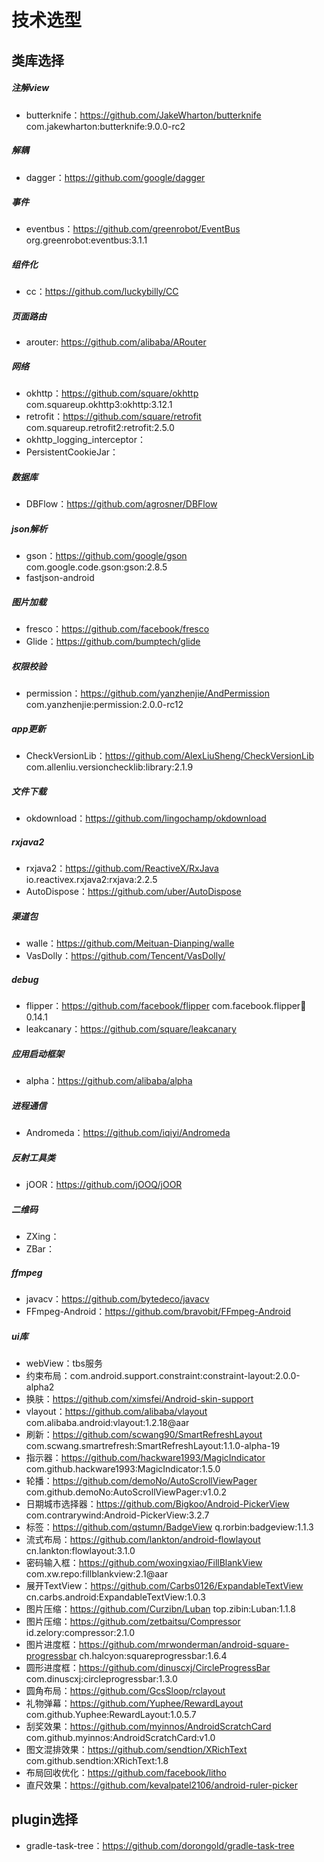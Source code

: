 
# 技术选型


## 类库选择

##### 注解view
- butterknife：<https://github.com/JakeWharton/butterknife> com.jakewharton:butterknife:9.0.0-rc2

##### 解耦
- dagger：<https://github.com/google/dagger>

##### 事件
- eventbus：<https://github.com/greenrobot/EventBus> org.greenrobot:eventbus:3.1.1

##### 组件化
- cc：<https://github.com/luckybilly/CC>

##### 页面路由
- arouter: <https://github.com/alibaba/ARouter>

##### 网络
- okhttp：<https://github.com/square/okhttp> com.squareup.okhttp3:okhttp:3.12.1
- retrofit：<https://github.com/square/retrofit> com.squareup.retrofit2:retrofit:2.5.0
- okhttp_logging_interceptor：
- PersistentCookieJar：

##### 数据库
- DBFlow：<https://github.com/agrosner/DBFlow>

##### json解析
- gson：<https://github.com/google/gson> com.google.code.gson:gson:2.8.5
- fastjson-android

##### 图片加载
- fresco：<https://github.com/facebook/fresco>
- Glide：<https://github.com/bumptech/glide>

##### 权限校验
- permission：<https://github.com/yanzhenjie/AndPermission> com.yanzhenjie:permission:2.0.0-rc12

##### app更新
- CheckVersionLib：<https://github.com/AlexLiuSheng/CheckVersionLib>  com.allenliu.versionchecklib:library:2.1.9

##### 文件下载
- okdownload：<https://github.com/lingochamp/okdownload>

##### rxjava2
- rxjava2：<https://github.com/ReactiveX/RxJava> io.reactivex.rxjava2:rxjava:2.2.5
- AutoDispose：<https://github.com/uber/AutoDispose>

##### 渠道包
- walle：<https://github.com/Meituan-Dianping/walle>
- VasDolly：<https://github.com/Tencent/VasDolly/>

##### debug
- flipper：<https://github.com/facebook/flipper> com.facebook.flipper:flipper:0.14.1
- leakcanary：<https://github.com/square/leakcanary>

##### 应用启动框架
- alpha：<https://github.com/alibaba/alpha>

##### 进程通信
- Andromeda：<https://github.com/iqiyi/Andromeda>

##### 反射工具类
- jOOR：<https://github.com/jOOQ/jOOR>

##### 二维码
- ZXing：
- ZBar：

##### ffmpeg
- javacv：<https://github.com/bytedeco/javacv>
- FFmpeg-Android：<https://github.com/bravobit/FFmpeg-Android>


##### ui库
- webView：tbs服务
- 约束布局：com.android.support.constraint:constraint-layout:2.0.0-alpha2
- 换肤：<https://github.com/ximsfei/Android-skin-support>
- vlayout：<https://github.com/alibaba/vlayout> com.alibaba.android:vlayout:1.2.18@aar
- 刷新：<https://github.com/scwang90/SmartRefreshLayout>  com.scwang.smartrefresh:SmartRefreshLayout:1.1.0-alpha-19
- 指示器：<https://github.com/hackware1993/MagicIndicator> com.github.hackware1993:MagicIndicator:1.5.0
- 轮播：<https://github.com/demoNo/AutoScrollViewPager> com.github.demoNo:AutoScrollViewPager:v1.0.2
- 日期城市选择器：<https://github.com/Bigkoo/Android-PickerView> com.contrarywind:Android-PickerView:3.2.7
- 标签：<https://github.com/qstumn/BadgeView> q.rorbin:badgeview:1.1.3
- 流式布局：<https://github.com/lankton/android-flowlayout> cn.lankton:flowlayout:3.1.0
- 密码输入框：<https://github.com/woxingxiao/FillBlankView> com.xw.repo:fillblankview:2.1@aar
- 展开TextView：<https://github.com/Carbs0126/ExpandableTextView> cn.carbs.android:ExpandableTextView:1.0.3
- 图片压缩：<https://github.com/Curzibn/Luban> top.zibin:Luban:1.1.8
- 图片压缩：<https://github.com/zetbaitsu/Compressor> id.zelory:compressor:2.1.0
- 图片进度框：<https://github.com/mrwonderman/android-square-progressbar> ch.halcyon:squareprogressbar:1.6.4
- 圆形进度框：<https://github.com/dinuscxj/CircleProgressBar> com.dinuscxj:circleprogressbar:1.3.0
- 圆角布局：<https://github.com/GcsSloop/rclayout>
- 礼物弹幕：<https://github.com/Yuphee/RewardLayout> com.github.Yuphee:RewardLayout:1.0.5.7
- 刮奖效果：<https://github.com/myinnos/AndroidScratchCard> com.github.myinnos:AndroidScratchCard:v1.0
- 图文混排效果：<https://github.com/sendtion/XRichText> com.github.sendtion:XRichText:1.8
- 布局回收优化：<https://github.com/facebook/litho>
- 直尺效果：<https://github.com/kevalpatel2106/android-ruler-picker>

## plugin选择

- gradle-task-tree：<https://github.com/dorongold/gradle-task-tree>

